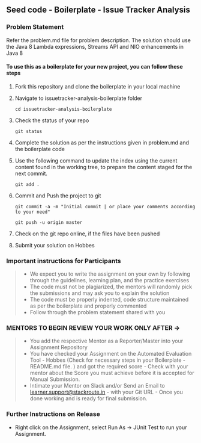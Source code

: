 ## Seed code - Boilerplate - Issue Tracker Analysis

### Problem Statement
Refer the problem.md file for problem description. The solution should use the Java 8 
Lambda expressions, Streams API and NIO enhancements in Java 8 

#### To use this as a boilerplate for your new project, you can follow these steps

1. Fork this repository and clone the boilerplate in your local machine
     
2. Navigate to issuetracker-analysis-boilerplate folder

    `cd issuetracker-analysis-boilerplate`

3. Check the status of your repo 
     
     `git status`

4. Complete the solution as per the instructions given in problem.md and the boilerplate 
   code

6. Use the following command to update the index using the current content found in the working tree, to prepare the content staged for the next commit.

     `git add .`
 
7. Commit and Push the project to git

     `git commit -a -m "Initial commit | or place your comments according to your need"`

     `git push -u origin master`

8. Check on the git repo online, if the files have been pushed

9. Submit your solution on Hobbes


### Important instructions for Participants
> - We expect you to write the assignment on your own by following through the guidelines, learning plan, and the practice exercises
> - The code must not be plagiarized, the mentors will randomly pick the submissions and may ask you to explain the solution
> - The code must be properly indented, code structure maintained as per the boilerplate and properly commented
> - Follow through the problem statement shared with you

### MENTORS TO BEGIN REVIEW YOUR WORK ONLY AFTER ->
> - You add the respective Mentor as a Reporter/Master into your Assignment Repository
> - You have checked your Assignment on the Automated Evaluation Tool - Hobbes (Check for necessary steps in your Boilerplate - README.md file. ) and got the required score - Check with your mentor about the Score you must achieve before it is accepted for Manual Submission.
> - Intimate your Mentor on Slack and/or Send an Email to learner.support@stackroute.in - with your Git URL - Once you done working and is ready for final submission.

### Further Instructions on Release

- Right click on the Assignment, select Run As -> JUnit Test to run your Assignment.